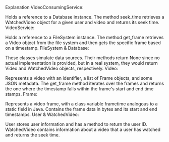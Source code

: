 Explanation
VideoConsumingService:

Holds a reference to a Database instance.
The method seek_time retrieves a WatchedVideo object for a given user and video and returns its seek time.
VideoService:

Holds a reference to a FileSystem instance.
The method get_frame retrieves a Video object from the file system and then gets the specific frame based on a timestamp.
FileSystem & Database:

These classes simulate data sources. Their methods return None since no actual implementation is provided, but in a real system, they would return Video and WatchedVideo objects, respectively.
Video:

Represents a video with an identifier, a list of Frame objects, and some JSON metadata.
The get_frame method iterates over the frames and returns the one where the timestamp falls within the frame's start and end time stamps.
Frame:

Represents a video frame, with a class variable frametime analogous to a static field in Java.
Contains the frame data in bytes and its start and end timestamps.
User & WatchedVideo:

User stores user information and has a method to return the user ID.
WatchedVideo contains information about a video that a user has watched and returns the seek time.